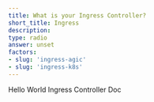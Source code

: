 ```yaml
---
title: What is your Ingress Controller?
short_title: Ingress
description: 
type: radio
answer: unset
factors:
- slug: 'ingress-agic'
- slug: 'ingress-k8s'
---
```


Hello World Ingress Controller Doc

